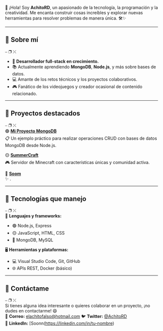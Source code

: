 👋 ¡Hola! Soy **AchitoRD**, un apasionado de la tecnología, la programación y la creatividad. Me encanta construir cosas increíbles y explorar nuevas herramientas para resolver problemas de manera única. 🛠️✨  

---

## 🚀 Sobre mí  
⎯ ❐ ⤬  
- 🌟 **Desarrollador full-stack en crecimiento.**  
- 📚 Actualmente aprendiendo **MongoDB**, **Node.js**, y más sobre bases de datos.  
- 💻 Amante de los retos técnicos y los proyectos colaborativos.  
- 🎮 Fanático de los videojuegos y creador ocasional de contenido relacionado.  

---

## 📂 Proyectos destacados  
⎯ ❐ ⤬  
🟢 **[Mi Proyecto MongoDB](https://github.com/tu-usuario/mi-proyecto-mongodb)**  
📋 Un ejemplo práctico para realizar operaciones CRUD con bases de datos MongoDB desde Node.js.

🟡 **[SummerCraft](https://discord.gg/5CEqXxWxE6)**  
🎮 Servidor de Minecraft con características únicas y comunidad activa.

🔴 **[Soom]([https://github.com/tu-usuario/otro-proyecto)**  
✨ .

---

## 💾 Tecnologías que manejo  
⎯ ❐ ⤬  
🔧 **Lenguajes y frameworks:**  
- 🟢 Node.js, Express  
- 🟡 JavaScript, HTML, CSS  
- 🔴 MongoDB, MySQL  

🖥️ **Herramientas y plataformas:**  
- 💻 Visual Studio Code, Git, GitHub  
- 🌐 APIs REST, Docker (básico)

---

## 💬 Contáctame  
⎯ ❐ ⤬  
Si tienes alguna idea interesante o quieres colaborar en un proyecto, ¡no dudes en contactarme! 😄  
📧 **Correo:** elachitofalso@hotmail.com
🐦 **Twitter:** [@AchitoRD](https://twitter.com/AchitoRD)  
💼 **LinkedIn:** [Soonn(https://linkedin.com/in/tu-nombre)  
